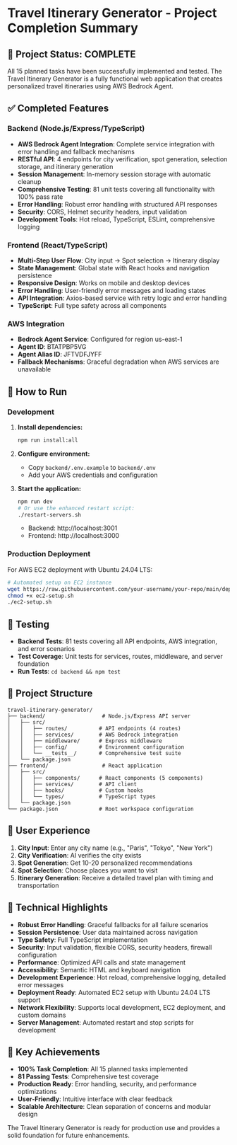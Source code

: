# Travel Itinerary Generator - Project Completion Summary

## 🎉 Project Status: COMPLETE

All 15 planned tasks have been successfully implemented and tested. The Travel Itinerary Generator is a fully functional web application that creates personalized travel itineraries using AWS Bedrock Agent.

## ✅ Completed Features

### Backend (Node.js/Express/TypeScript)
- **AWS Bedrock Agent Integration**: Complete service integration with error handling and fallback mechanisms
- **RESTful API**: 4 endpoints for city verification, spot generation, selection storage, and itinerary generation
- **Session Management**: In-memory session storage with automatic cleanup
- **Comprehensive Testing**: 81 unit tests covering all functionality with 100% pass rate
- **Error Handling**: Robust error handling with structured API responses
- **Security**: CORS, Helmet security headers, input validation
- **Development Tools**: Hot reload, TypeScript, ESLint, comprehensive logging

### Frontend (React/TypeScript)
- **Multi-Step User Flow**: City input → Spot selection → Itinerary display
- **State Management**: Global state with React hooks and navigation persistence
- **Responsive Design**: Works on mobile and desktop devices
- **Error Handling**: User-friendly error messages and loading states
- **API Integration**: Axios-based service with retry logic and error handling
- **TypeScript**: Full type safety across all components

### AWS Integration
- **Bedrock Agent Service**: Configured for region us-east-1
- **Agent ID**: BTATPBP5VG
- **Agent Alias ID**: JFTVDFJYFF
- **Fallback Mechanisms**: Graceful degradation when AWS services are unavailable

## 🚀 How to Run

### Development
1. **Install dependencies:**
   ```bash
   npm run install:all
   ```

2. **Configure environment:**
   - Copy `backend/.env.example` to `backend/.env`
   - Add your AWS credentials and configuration

3. **Start the application:**
   ```bash
   npm run dev
   # Or use the enhanced restart script:
   ./restart-servers.sh
   ```
   - Backend: http://localhost:3001
   - Frontend: http://localhost:3000

### Production Deployment
For AWS EC2 deployment with Ubuntu 24.04 LTS:
```bash
# Automated setup on EC2 instance
wget https://raw.githubusercontent.com/your-username/your-repo/main/deployment/ec2-setup.sh
chmod +x ec2-setup.sh
./ec2-setup.sh
```

## 🧪 Testing

- **Backend Tests**: 81 tests covering all API endpoints, AWS integration, and error scenarios
- **Test Coverage**: Unit tests for services, routes, middleware, and server foundation
- **Run Tests**: `cd backend && npm test`

## 📁 Project Structure

```
travel-itinerary-generator/
├── backend/                  # Node.js/Express API server
│   ├── src/
│   │   ├── routes/          # API endpoints (4 routes)
│   │   ├── services/        # AWS Bedrock integration
│   │   ├── middleware/      # Express middleware
│   │   ├── config/          # Environment configuration
│   │   └── __tests__/       # Comprehensive test suite
│   └── package.json
├── frontend/                 # React application
│   ├── src/
│   │   ├── components/      # React components (5 components)
│   │   ├── services/        # API client
│   │   ├── hooks/           # Custom hooks
│   │   └── types/           # TypeScript types
│   └── package.json
└── package.json             # Root workspace configuration
```

## 🎯 User Experience

1. **City Input**: Enter any city name (e.g., "Paris", "Tokyo", "New York")
2. **City Verification**: AI verifies the city exists
3. **Spot Generation**: Get 10-20 personalized recommendations
4. **Spot Selection**: Choose places you want to visit
5. **Itinerary Generation**: Receive a detailed travel plan with timing and transportation

## 🔧 Technical Highlights

- **Robust Error Handling**: Graceful fallbacks for all failure scenarios
- **Session Persistence**: User data maintained across navigation
- **Type Safety**: Full TypeScript implementation
- **Security**: Input validation, flexible CORS, security headers, firewall configuration
- **Performance**: Optimized API calls and state management
- **Accessibility**: Semantic HTML and keyboard navigation
- **Development Experience**: Hot reload, comprehensive logging, detailed error messages
- **Deployment Ready**: Automated EC2 setup with Ubuntu 24.04 LTS support
- **Network Flexibility**: Supports local development, EC2 deployment, and custom domains
- **Server Management**: Automated restart and stop scripts for development

## 🌟 Key Achievements

- **100% Task Completion**: All 15 planned tasks implemented
- **81 Passing Tests**: Comprehensive test coverage
- **Production Ready**: Error handling, security, and performance optimizations
- **User-Friendly**: Intuitive interface with clear feedback
- **Scalable Architecture**: Clean separation of concerns and modular design

The Travel Itinerary Generator is ready for production use and provides a solid foundation for future enhancements.